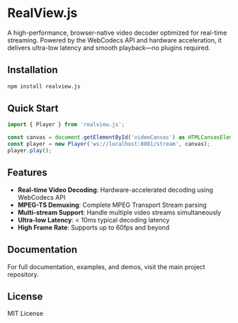 # RealView.js

A high-performance, browser-native video decoder optimized for real-time streaming. Powered by the WebCodecs API and hardware acceleration, it delivers ultra-low latency and smooth playback—no plugins required.

## Installation

```bash
npm install realview.js
```

## Quick Start

```typescript
import { Player } from 'realview.js';

const canvas = document.getElementById('videoCanvas') as HTMLCanvasElement;
const player = new Player('ws://localhost:8081/stream', canvas);
player.play();
```

## Features

- **Real-time Video Decoding**: Hardware-accelerated decoding using WebCodecs API
- **MPEG-TS Demuxing**: Complete MPEG Transport Stream parsing
- **Multi-stream Support**: Handle multiple video streams simultaneously
- **Ultra-low Latency**: < 10ms typical decoding latency
- **High Frame Rate**: Supports up to 60fps and beyond

## Documentation

For full documentation, examples, and demos, visit the main project repository.

## License

MIT License 